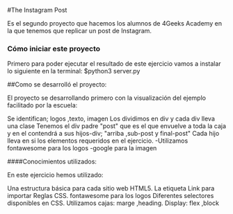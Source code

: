 #The Instagram Post

Es el segundo proyecto que hacemos los alumnos de 4Geeks Academy 
en la que tenemos que replicar un post de Instagram.



### Cómo iniciar este proyecto
Primero para poder ejecutar el resultado de este ejercicio 
vamos a instalar  lo siguiente en la terminal: $python3 server.py

##Como se desarrolló el proyecto:

El proyecto se desarrollando primero con la visualización del ejemplo facilitado por la escuela:


Se identifican; logos ,texto, imagen
     Los dividimos en div y cada div lleva una clase 
     Tenemos el div padre "post" que es el que envuelve a toda la caja y   en el contendrá a sus hijos-div; "arriba ,sub-post y final-post"
     Cada hijo lleva en si los elementos requeridos en el ejercicio.
       -Utilizamos fontawesome para los logos
       -google para la imagen




####Conocimientos utilizados:

En este ejercicio hemos utilizado:

Una estructura básica para cada sitio web HTML5.
La etiqueta Link para importar Reglas CSS. 
fontawesome para los logos
Diferentes selectores disponibles en CSS.
Utilizamos cajas: marge ,heading.
Display: flex ,block
